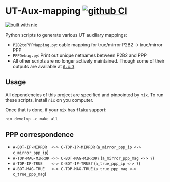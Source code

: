 # UT-Aux-mapping [![github CI](https://github.com/umd-lhcb/UT-Aux-mapping/workflows/CI/badge.svg?branch=master)](https://github.com/umd-lhcb/UT-Aux-mapping/actions?query=workflow%3ACI)

[![built with nix](https://builtwithnix.org/badge.svg)](https://builtwithnix.org)

Python scripts to generate various UT auxiliary mappings:

* `P2B2toPPPMapping.py`: cable mapping for true/mirror P2B2 -> true/mirror PPP
* `PPPDebug.py`: Print out unique netnames between P2B2 and PPP
* All other scripts are no longer actively maintained. Though some of their
  outputs are available at [`0.4.3`](https://github.com/umd-lhcb/UT-Aux-mapping/releases/tag/0.4.3).


## Usage
All dependencies of this project are specified and pinpointed by `nix`. To run
these scripts, install `nix` on you computer.

Once that is done, if your `nix` has `flake` support:
```
nix develop -c make all
```

## PPP correspondence

- `A-BOT-IP-MIRROR  <-> C-TOP-IP-MIRROR` (`a_mirror_ppp_ip <-> c_mirror_ppp_ip`)
- `A-TOP-MAG-MIRROR <-> C-BOT-MAG-MIRROR?` (`a_mirror_ppp_mag <-> ?`)
- `A-TOP-IP-TRUE    <-> C-BOT-IP-TRUE?` (`a_true_ppp_ip <-> ?`)
- `A-BOT-MAG-TRUE   <-> C-TOP-MAG-TRUE` (`a_true_ppp_mag <-> c_true_ppp_mag`)
